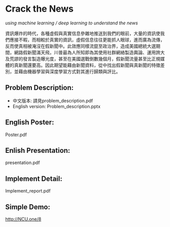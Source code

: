 # Crack the News
*using machine learning / deep learning to understand the news*

資訊爆炸的時代，各種虛假與真實信息參雜地推送到我們的眼前，大量的資訊使我們應接不暇，而相較於真實的資訊，虛假信息往往更能抓人眼球，進而廣為流傳，反而使真相被淹沒在假新聞中。此效應同樣流竄至政治界，造成美國總統大選期間，網路假新聞滿天飛，川普最為人所知即為其使用社群網絡製造輿論、運用誇大及荒謬的發言製造曝光度，甚至在美國選戰倒數幾個月，假新聞流量甚至比正規媒體的真新聞還要高。因此期望能藉由新聞資料，從中找出假新聞與真新聞的特徵差別，並藉由機器學習與深度學習方式對其進行歸類與評比。


## Problem Description:
* 中文版本: 請見problem_description.pdf
* English version: Problem_description.pptx

## English Poster:
Poster.pdf

## Enlish Presentation:
presentation.pdf

## Implement Detail:
Implement_report.pdf

## Simple Demo:
http://NCU.one/8
